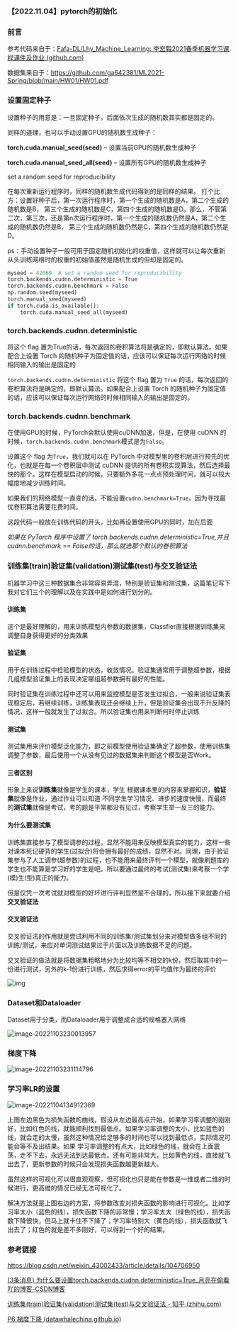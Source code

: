 ### 【2022.11.04】pytorch的初始化

### 前言

参考代码来自于：[Fafa-DL/Lhy_Machine_Learning: 李宏毅2021春季机器学习课程课件及作业 (github.com)](https://github.com/Fafa-DL/Lhy_Machine_Learning)

数据集来自于：https://github.com/ga642381/ML2021-Spring/blob/main/HW01/HW01.pdf

### 设置固定种子

设置种子的用意是：一旦固定种子，后面依次生成的随机数其实都是固定的。

同样的道理，也可以手动设置GPU的随机数生成种子：

**torch.cuda.manual_seed(seed)** – 设置当前GPU的随机数生成种子

**torch.cuda.manual_seed_all(seed)** – 设置所有GPU的随机数生成种子

set a random seed for reproducibility

在每次重新运行程序时，同样的随机数生成代码得到的是同样的结果。
打个比方：设置好种子后，第一次运行程序时，第一个生成的随机数是A，第二个生成的随机数是B， 第三个生成的随机数是C，第四个生成的随机数是D。那么，不管第二次，第三次，还是第n次运行程序时，第一个生成的随机数仍然是A，第二个生成的随机数仍然是B， 第三个生成的随机数仍然是C，第四个生成的随机数仍然是D。

ps：手动设置种子一般可用于固定随机初始化的权重值，这样就可以让每次重新从头训练网络时的权重的初始值虽然是随机生成的但却是固定的。

```python
myseed = 42069  # set a random seed for reproducibility
torch.backends.cudnn.deterministic = True
torch.backends.cudnn.benchmark = False
np.random.seed(myseed)
torch.manual_seed(myseed)
if torch.cuda.is_available():
    torch.cuda.manual_seed_all(myseed)
```

### torch.backends.cudnn.deterministic

将这个 flag 置为True的话，每次返回的卷积算法将是确定的，即默认算法。如果配合上设置 Torch 的随机种子为固定值的话，应该可以保证每次运行网络的时候相同输入的输出是固定的

`torch.backends.cudnn.deterministic` 将这个 flag 置为 `True` 的话，每次返回的卷积算法将是确定的，即默认算法。如果配合上设置 Torch 的随机种子为固定值的话，应该可以保证每次运行网络的时候相同输入的输出是固定的。

### torch.backends.cudnn.benchmark 

在使用GPU的时候，PyTorch会默认使用cuDNN加速，但是，在使用 cuDNN 的时候，`torch.backends.cudnn.benchmark`模式是为`False`。

设置这个 flag 为`True`，我们就可以在 PyTorch 中对模型里的卷积层进行预先的优化，也就是在每一个卷积层中测试 cuDNN 提供的所有卷积实现算法，然后选择最快的那个。这样在模型启动的时候，只要额外多花一点点预处理时间，就可以较大幅度地减少训练时间。

如果我们的网络模型一直变的话，不能设置`cudnn.benchmark=True`。因为寻找最优卷积算法需要花费时间。

这段代码一般放在训练代码的开头，比如再设置使用GPU的同时，加在后面

*如果在 PyTorch 程序中设置了 torch.backends.cudnn.deterministic=True,并且 cudnn.benchmark == False的话，那么就选那个默认的卷积算法*

### 训练集(train)验证集(validation)测试集(test)与交叉验证法

机器学习中这三种数据集合非常容易弄混，特别是验证集和测试集，这篇笔记写下我对它们三个的理解以及在实践中是如何进行划分的。

#### 训练集

这个是最好理解的，用来训练模型内参数的数据集，Classfier直接根据训练集来调整自身获得更好的分类效果

#### 验证集

用于在训练过程中检验模型的状态，收敛情况。验证集通常用于调整超参数，根据几组模型验证集上的表现决定哪组超参数拥有最好的性能。

同时验证集在训练过程中还可以用来监控模型是否发生过拟合，一般来说验证集表现稳定后，若继续训练，训练集表现还会继续上升，但是验证集会出现不升反降的情况，这样一般就发生了过拟合。所以验证集也用来判断何时停止训练

#### 测试集

测试集用来评价模型泛化能力，即之前模型使用验证集确定了超参数，使用训练集调整了参数，最后使用一个从没有见过的数据集来判断这个模型是否Work。

#### 三者区别

形象上来说**训练集**就像是学生的课本，学生 根据课本里的内容来掌握知识，**验证集**就像是作业，通过作业可以知道 不同学生学习情况、进步的速度快慢，而最终的**测试集**就像是考试，考的题是平常都没有见过，考察学生举一反三的能力。

#### 为什么要测试集

训练集直接参与了模型调参的过程，显然不能用来反映模型真实的能力，这样一些 对课本死记硬背的学生(过拟合)将会拥有最好的成绩，显然不对。同理，由于验证集参与了人工调参(超参数)的过程，也不能用来最终评判一个模型，就像刷题库的学生也不能算是学习好的学生是吧。所以要通过最终的考试(测试集)来考察一个学(模)生(型)真正的能力。

但是仅凭一次考试就对模型的好坏进行评判显然是不合理的，所以接下来就要介绍**交叉验证法**

#### 交叉验证法

交叉验证法的作用就是尝试利用不同的训练集/测试集划分来对模型做多组不同的训练/测试，来应对单词测试结果过于片面以及训练数据不足的问题。

交叉验证的做法就是将数据集粗略地分为比较均等不相交的k份，然后取其中的一份进行测试，另外的k-1份进行训练，然后求得error的平均值作为最终的评价

![img](https://pic2.zhimg.com/80/v2-93cc8f61173a74302c2f25df2bffc1f9_720w.webp)

### Dataset和Dataloader

Dataset用于分类，而Dataloader用于调整成合适的规格塞入网络

![image-20221103230013957](https://i0.hdslb.com/bfs/album/6d2c01ccc8544a487e42815abe2766358d66ba49.png)

### 梯度下降

![image-20221103231114796](https://i0.hdslb.com/bfs/album/7972108cb00be007033bdf6e1a8993c15f016d67.png)



### 学习率LR的设置

![image-20221104134912369](https://i0.hdslb.com/bfs/album/30fa257fe8c527ad630b6c93f0ab2a06e27812bf.png)

上图左边黑色为损失函数的曲线，假设从左边最高点开始，如果学习率调整的刚刚好，比如红色的线，就能顺利找到最低点。如果学习率调整的太小，比如蓝色的线，就会走的太慢，虽然这种情况给足够多的时间也可以找到最低点，实际情况可能会等不及出结果。如果 学习率调整的有点大，比如绿色的线，就会在上面震荡，走不下去，永远无法到达最低点。还有可能非常大，比如黄色的线，直接就飞出去了，更新参数的时候只会发现损失函数越更新越大。

虽然这样的可视化可以很直观观察，但可视化也只是能在参数是一维或者二维的时候进行，更高维的情况已经无法可视化了。

解决方法就是上图右边的方案，将参数改变对损失函数的影响进行可视化。比如学习率太小（蓝色的线），损失函数下降的非常慢；学习率太大（绿色的线），损失函数下降很快，但马上就卡住不下降了；学习率特别大（黄色的线），损失函数就飞出去了；红色的就是差不多刚好，可以得到一个好的结果。

### 参考链接

https://blog.csdn.net/weixin_43002433/article/details/104706950

[(3条消息) 为什么要设置torch.backends.cudnn.deterministic=True_月亮在偷看吖的博客-CSDN博客](https://blog.csdn.net/QWxixi/article/details/123456549)

[训练集(train)验证集(validation)测试集(test)与交叉验证法 - 知乎 (zhihu.com)](https://zhuanlan.zhihu.com/p/35394638?ivk_sa=1024320u)

[P6 梯度下降 (datawhalechina.github.io)](https://datawhalechina.github.io/leeml-notes/#/chapter6/chapter6)